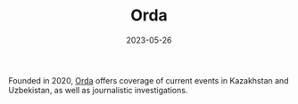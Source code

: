 ﻿---
title: "Orda"
linkTitle: "Orda"
contributor: ["Aizada Arystanbek"]
created: 2022-07-27
countries: ["Kazakhstan"]
category: ["Independent media"]
tags: ["media", "news", "Central Asian media"]
date_start: [2020]
date_end: []
data_type: ["news"] 
language: ["Russian", "Kazakh", "Uzbek"]
date: 2023-05-26
description: 
  Orda offers coverage of current events in Kazakhstan and Uzbekistan, as well as journalistic investigations.
---

Founded in 2020, [Orda](https://orda.kz/) offers coverage of current events in Kazakhstan and Uzbekistan, as well as journalistic investigations. 
